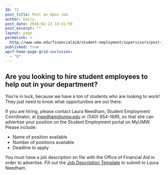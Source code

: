 ```yaml
---
ID: 72
post_title: Post an Open Job
author: Emily
post_date: 2016-02-22 14:31:59
post_excerpt: ""
layout: page
permalink: >
  http://www.umw.edu/financialaid/student-employment/supervisors/post-job/
published: true
wpcf-home-page-grid-inclusion:
  - "0"
---
```

<h2>Are you looking to hire student employees to help out in your department?</h2>
You’re in luck, because we have a ton of students who are looking to work! They just need to know what opportunities are out there.

If you are hiring, please contact Laura Needham, Student Employment Coordinator, at <a href="mailto:lneedham@umw.edu">lneedham@umw.edu</a> or (540) 654-1685, so that she can advertise your position on the Student Employment portal on MyUMW. Please include:
<ul>
	<li>Name of position available</li>
	<li>Number of positions available</li>
	<li>Deadline to apply</li>
</ul>
You must have a job description on file with the Office of Financial Aid in order to advertise. Fill out the <a href="http://adminfinance.umw.edu/financialaid/files/2016/02/TEMPLATE.docx">Job Description Template</a> to submit to Laura Needham.